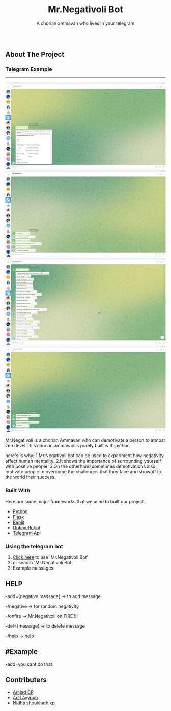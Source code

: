 <h1 align="center">Mr.Negativoli Bot</h1>

  <p align="center">
    A chorian ammavan who lives in your telegram 
    <br />





<br><br><!-- ABOUT THE PROJECT -->
## About The Project


### Telegram Example
---
<img src="1.png" alt="telegram Example1">
<img src="2.png" alt="telegram Example2">
<img src="3.png" alt="telegram Example3">
<img src="4.png" alt="telegram Example4">


<!-- GETTING STARTED -->
Mr.Negativoli is a chorian Ammavan who can demotivate a person to atmost zero level
This chorian ammavan is purely built with python
  
  here's is why:
  1.Mr.Negativoli bot can be used to experiment how negativity affect human mentality.
  2.It shows the importance of surrounding yourself with positive people.
  3.On the otherhand,sometimes demotivations also motivate people to overcome the challenges that they face and showoff to the world their success.
  

### Built With
Here are some major frameworks that we used to built our project.
* [Python](https://www.python.org/)
* [Flask](https://flask.palletsprojects.com/)
* [Replit](https://replit.com/)
* [UptimeRobot](https://uptimerobot.com/)
* [Telegram Api](https://core.telegram.org/)



<!-- USAGE EXAMPLES -->

### Using the telegram bot

1. <a href="https://t.me/MrNegativoliBot">Click here</a> to use 'Mr.Negativoli Bot'
2. or search 'Mr.Negativoli Bot'
3. Example messages 
 
HELP
-----

-add={negative message}   -> to add message   

-/negative               -> for random negativity

-/onfire                  -> Mr.Negativoli on FIRE !!!

-del={message}           -> to delete message

-/help                              -> help

#Example
------
-add=you cant do that


## Contributers
* [Amjad CP](https://github.com/amjadcp)
* [Adil Ayyoob](https://github.com/Adilayyoob)
* [Nidha shoukhath kp](https://github.com/nidhashoukhath)
